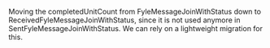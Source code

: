 Moving the completedUnitCount from FyleMessageJoinWithStatus down to ReceivedFyleMessageJoinWithStatus, since it is not used anymore in SentFyleMessageJoinWithStatus.
We can rely on a lightweight migration for this.
